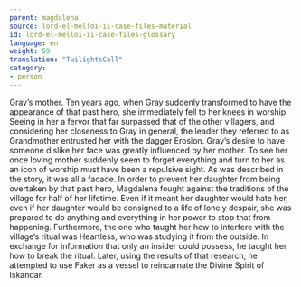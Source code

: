 ```yaml
---
parent: magdalena
source: lord-el-melloi-ii-case-files-material
id: lord-el-melloi-ii-case-files-glossary
language: en
weight: 59
translation: "TwilightsCall"
category:
- person
---
```


Gray’s mother.
Ten years ago, when Gray suddenly transformed to have the appearance of that past hero, she immediately fell to her knees in worship. Seeing in her a fervor that far surpassed that of the other villagers, and considering her closeness to Gray in general, the leader they referred to as Grandmother entrusted her with the dagger Erosion. 
Gray’s desire to have someone dislike her face was greatly influenced by her mother. To see her once loving mother suddenly seem to forget everything and turn to her as an icon of worship must have been a repulsive sight.
As was described in the story, it was all a facade.
In order to prevent her daughter from being overtaken by that past hero, Magdalena fought against the traditions of the village for half of her lifetime. Even if it meant her daughter would hate her, even if her daughter would be consigned to a life of lonely despair, she was prepared to do anything and everything in her power to stop that from happening.
Furthermore, the one who taught her how to interfere with the village’s ritual was Heartless, who was studying it from the outside. In exchange for information that only an insider could possess, he taught her how to break the ritual.
Later, using the results of that research, he attempted to use Faker as a vessel to reincarnate the Divine Spirit of Iskandar.
